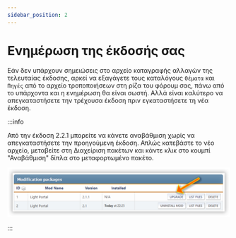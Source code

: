 ```yaml
---
sidebar_position: 2
---
```


# Ενημέρωση της έκδοσής σας

Εάν δεν υπάρχουν σημειώσεις στο αρχείο καταγραφής αλλαγών της τελευταίας έκδοσης, αρκεί να εξαγάγετε τους καταλόγους `Θέματα` και `Πηγές` από το αρχείο τροποποιήσεων στη ρίζα του φόρουμ σας, πάνω από το υπάρχοντα και η ενημέρωση θα είναι σωστή. Αλλά είναι καλύτερο να απεγκαταστήσετε την τρέχουσα έκδοση πριν εγκαταστήσετε τη νέα έκδοση.

:::info

Από την έκδοση 2.2.1 μπορείτε να κάνετε αναβάθμιση χωρίς να απεγκαταστήσετε την προηγούμενη έκδοση. Απλώς κατεβάστε το νέο αρχείο, μεταβείτε στη Διαχείριση πακέτων και κάντε κλικ στο κουμπί "Αναβάθμιση" δίπλα στο μεταφορτωμένο πακέτο.

![Ενημέρωση...](upgrade.png)

:::

